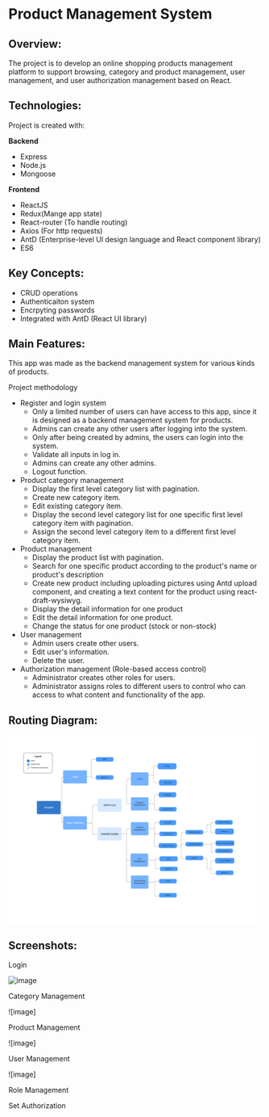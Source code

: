 # Product Management System 

## Overview:

The project is to develop an online shopping products management platform to support browsing, category and product management, user management, and user authorization management based on React.

## Technologies:

Project is created with:

**Backend**

- Express
- Node.js
- Mongoose

**Frontend**

- ReactJS
- Redux(Mange app state)
- React-router (To handle routing)
- Axios (For http requests)
- AntD (Enterprise-level UI design language and React component library)
- ES6

## Key Concepts:

- CRUD operations
- Authenticaiton system
- Encrpyting passwords
- Integrated with AntD (React UI library)

## Main Features:

This app was made as the backend management system for various kinds of products. 

Project methodology

- Register and login system
  - Only a limited number of users can have access to this app, since it is designed as a backend management system for products.
  - Admins can create any other users after logging into the system.
  - Only after being created by admins, the users can login into the system.
  - Validate all inputs in log in.
  - Admins can create any other admins.
  - Logout function.
- Product category management
  - Display the first level category list with pagination.
  - Create new category item.
  - Edit existing category item.
  - Display the second level category list for one specific first level category item with pagination.
  - Assign the second level category item to a different first level category item.
- Product management
  - Display the product list with pagination.
  - Search for one specific product according to the product's name or product's description
  - Create new product including uploading pictures using Antd upload component, and creating a text content for the product using react-draft-wysiwyg.
  - Display the detail information for one product
  - Edit the detail information for one product.
  - Change the status for one product (stock or non-stock)
- User management
  - Admin users create other users.
  - Edit user's information.
  - Delete the user.
- Authorization management (Role-based access control)
  - Administrator creates other roles for users.
  - Administrator assigns roles to different users to control who can access to what content and functionality of the app. 

## Routing Diagram:

![image](https://github.com/zhecz/Pictures/blob/master/Routing_React.png)

## Screenshots:

Login

![image]()

Category Management

![image]

Product Management

![image]

User Management

![image]

Role Management

Set Authorization













